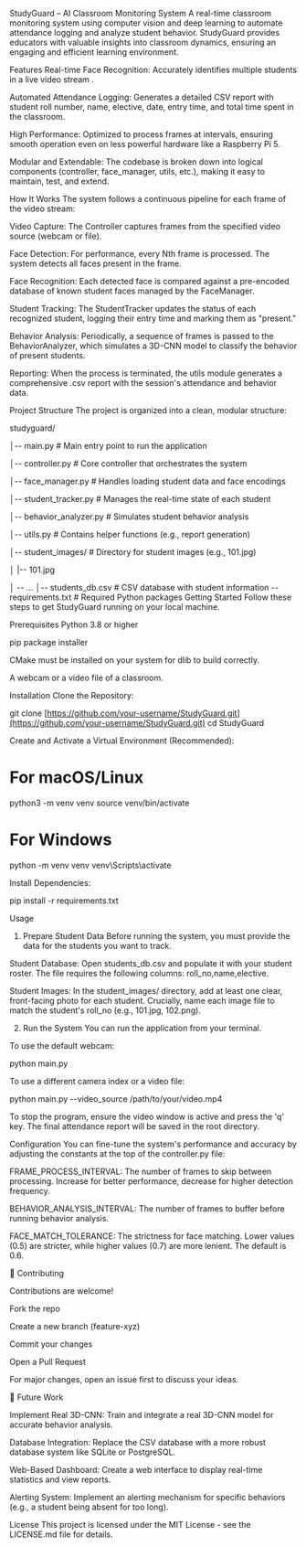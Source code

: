 StudyGuard – AI Classroom Monitoring System
A real-time classroom monitoring system using computer vision and deep learning to automate attendance logging and analyze student behavior. StudyGuard provides educators with valuable insights into classroom dynamics, ensuring an engaging and efficient learning environment.

Features
Real-time Face Recognition: Accurately identifies multiple students in a live video stream .

Automated Attendance Logging: Generates a detailed CSV report with student roll number, name, elective, date, entry time, and total time spent in the classroom.


High Performance: Optimized to process frames at intervals, ensuring smooth operation even on less powerful hardware like a Raspberry Pi 5.

Modular and Extendable: The codebase is broken down into logical components (controller, face_manager, utils, etc.), making it easy to maintain, test, and extend.

How It Works
The system follows a continuous pipeline for each frame of the video stream:

Video Capture: The Controller captures frames from the specified video source (webcam or file).

Face Detection: For performance, every Nth frame is processed. The system detects all faces present in the frame.

Face Recognition: Each detected face is compared against a pre-encoded database of known student faces managed by the FaceManager.

Student Tracking: The StudentTracker updates the status of each recognized student, logging their entry time and marking them as "present."

Behavior Analysis: Periodically, a sequence of frames is passed to the BehaviorAnalyzer, which simulates a 3D-CNN model to classify the behavior of present students.

Reporting: When the process is terminated, the utils module generates a comprehensive .csv report with the session's attendance and behavior data.

Project Structure
The project is organized into a clean, modular structure:

studyguard/

│-- main.py # Main entry point to run the application

│-- controller.py # Core controller that orchestrates the system

│-- face_manager.py # Handles loading student data and face encodings

│-- student_tracker.py # Manages the real-time state of each student

│-- behavior_analyzer.py # Simulates student behavior analysis

│-- utils.py # Contains helper functions (e.g., report generation)

│-- student_images/ # Directory for student images (e.g., 101.jpg)

│ 
  |-- 101.jpg

│ -- ... 
│-- students_db.csv # CSV database with student information -- requirements.txt # Required Python packages
Getting Started
Follow these steps to get StudyGuard running on your local machine.

Prerequisites
Python 3.8 or higher

pip package installer

CMake must be installed on your system for dlib to build correctly.

A webcam or a video file of a classroom.

Installation
Clone the Repository:

git clone [https://github.com/your-username/StudyGuard.git](https://github.com/your-username/StudyGuard.git)
cd StudyGuard

Create and Activate a Virtual Environment (Recommended):

# For macOS/Linux
python3 -m venv venv
source venv/bin/activate

# For Windows
python -m venv venv
venv\Scripts\activate

Install Dependencies:

pip install -r requirements.txt

Usage
1. Prepare Student Data
Before running the system, you must provide the data for the students you want to track.

Student Database: Open students_db.csv and populate it with your student roster. The file requires the following columns: roll_no,name,elective.

Student Images: In the student_images/ directory, add at least one clear, front-facing photo for each student. Crucially, name each image file to match the student's roll_no (e.g., 101.jpg, 102.png).

2. Run the System
You can run the application from your terminal.

To use the default webcam:

python main.py

To use a different camera index or a video file:

python main.py --video_source /path/to/your/video.mp4

To stop the program, ensure the video window is active and press the 'q' key. The final attendance report will be saved in the root directory.

Configuration
You can fine-tune the system's performance and accuracy by adjusting the constants at the top of the controller.py file:

FRAME_PROCESS_INTERVAL: The number of frames to skip between processing. Increase for better performance, decrease for higher detection frequency.

BEHAVIOR_ANALYSIS_INTERVAL: The number of frames to buffer before running behavior analysis.

FACE_MATCH_TOLERANCE: The strictness for face matching. Lower values (0.5) are stricter, while higher values (0.7) are more lenient. The default is 0.6.

🤝 Contributing

Contributions are welcome!

Fork the repo

Create a new branch (feature-xyz)

Commit your changes

Open a Pull Request

For major changes, open an issue first to discuss your ideas.



🔮 Future Work

 Implement Real 3D-CNN: Train and integrate a real 3D-CNN model for accurate behavior analysis.

 Database Integration: Replace the CSV database with a more robust database system like SQLite or PostgreSQL.

 Web-Based Dashboard: Create a web interface to display real-time statistics and view reports.

 Alerting System: Implement an alerting mechanism for specific behaviors (e.g., a student being absent for too long).

License
This project is licensed under the MIT License - see the LICENSE.md file for details.
